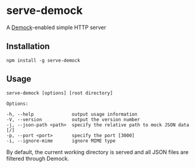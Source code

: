 # serve-demock

A [Demock](https://github.com/atesgoral/demock)-enabled simple HTTP server

## Installation

```
npm install -g serve-demock
```

## Usage


```
serve-demock [options] [root directory]

Options:

-h, --help              output usage information
-V, --version           output the version number
-j, --json-path <path>  specify the relative path to mock JSON data [/]
-p, --port <port>       specify the port [3000]
-i, --ignore-mime       ignore MIME type
```

By default, the current working directory is served and all JSON files are filtered through Demock.
